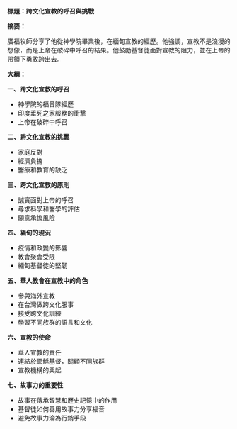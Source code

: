 **標題：跨文化宣教的呼召與挑戰**

**摘要：**

廣福牧師分享了他從神學院畢業後，在緬甸宣教的經歷。他強調，宣教不是浪漫的想像，而是上帝在破碎中呼召的結果。他鼓勵基督徒面對宣教的阻力，並在上帝的帶領下勇敢跨出去。

**大綱：**

**一、跨文化宣教的呼召**
* 神學院的福音隊經歷
* 印度垂死之家服務的衝擊
* 上帝在破碎中呼召

**二、跨文化宣教的挑戰**
* 家庭反對
* 經濟負擔
* 醫療和教育的缺乏

**三、跨文化宣教的原則**
* 誠實面對上帝的呼召
* 尋求科學和醫學的評估
* 願意承擔風險

**四、緬甸的現況**
* 疫情和政變的影響
* 教會聚會受限
* 緬甸基督徒的堅韌

**五、華人教會在宣教中的角色**
* 參與海外宣教
* 在台灣做跨文化服事
* 接受跨文化訓練
* 學習不同族群的語言和文化

**六、宣教的使命**
* 華人宣教的責任
* 連結於耶穌基督，關顧不同族群
* 宣教機構的興起

**七、故事力的重要性**
* 故事在傳承智慧和歷史記憶中的作用
* 基督徒如何善用故事力分享福音
* 避免故事力淪為行銷手段